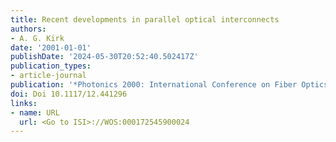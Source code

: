 ```yaml
---
title: Recent developments in parallel optical interconnects
authors:
- A. G. Kirk
date: '2001-01-01'
publishDate: '2024-05-30T20:52:40.502417Z'
publication_types:
- article-journal
publication: '*Photonics 2000: International Conference on Fiber Optics and Photonics*'
doi: Doi 10.1117/12.441296
links:
- name: URL
  url: <Go to ISI>://WOS:000172545900024
---
```

